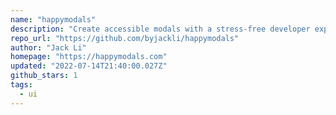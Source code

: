 ```yaml
---
name: "happymodals"
description: "Create accessible modals with a stress-free developer experience in Svelte."
repo_url: "https://github.com/byjackli/happymodals"
author: "Jack Li"
homepage: "https://happymodals.com"
updated: "2022-07-14T21:40:00.027Z"
github_stars: 1
tags: 
  - ui
---
```

